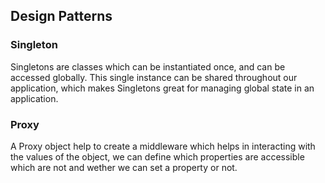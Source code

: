 ## Design Patterns
### Singleton
Singletons are classes which can be instantiated once, and can be accessed globally. This single instance can be shared throughout our application, which makes Singletons great for managing global state in an application.

### Proxy
A Proxy object help to create a middleware which helps in interacting with the values of the object, we can define which properties are accessible which are not and wether we can set a property or not.